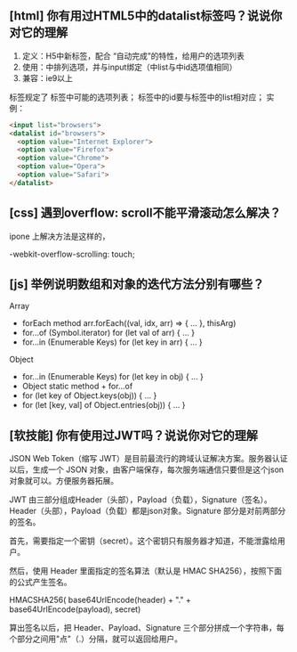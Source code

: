 ## [html] 你有用过HTML5中的datalist标签吗？说说你对它的理解

1. 定义：H5中新标签，配合 “自动完成”的特性，给用户的选项列表
2. 使用：中排列选项，并与input绑定（中list与中id选项值相同）
3. 兼容：ie9以上

标签规定了 标签中可能的选项列表；
标签中的id要与标签中的list相对应；
实例：

```html
<input list="browsers">
<datalist id="browsers">
  <option value="Internet Explorer">
  <option value="Firefox">
  <option value="Chrome">
  <option value="Opera">
  <option value="Safari">
</datalist>
```

## [css] 遇到overflow: scroll不能平滑滚动怎么解决？

ipone 上解决方法是这样的，

-webkit-overflow-scrolling: touch;


## [js] 举例说明数组和对象的迭代方法分别有哪些？

Array

* forEach method arr.forEach((val, idx, arr) => { ... }, thisArg)
* for...of (Symbol.iterator) for (let val of arr) { ... }
* for...in (Enumerable Keys) for (let key in arr) { ... }

Object

* for...in (Enumerable Keys) for (let key in obj) { ... }
* Object static method + for...of
* for (let key of Object.keys(obj)) { ... }
* for (let [key, val] of Object.entries(obj)) { ... }

## [软技能] 你有使用过JWT吗？说说你对它的理解

JSON Web Token（缩写 JWT）是目前最流行的跨域认证解决方案。服务器认证以后，生成一个 JSON 对象，由客户端保存，每次服务端通信只要但是这个json对象就可以。方便服务器拓展。

JWT 由三部分组成Header（头部），Payload（负载），Signature（签名）。Header（头部），Payload（负载）都是json对象。Signature 部分是对前两部分的签名。

首先，需要指定一个密钥（secret）。这个密钥只有服务器才知道，不能泄露给用户。

然后，使用 Header 里面指定的签名算法（默认是 HMAC SHA256），按照下面的公式产生签名。

HMACSHA256(
base64UrlEncode(header) + "." +
base64UrlEncode(payload),
secret)

算出签名以后，把 Header、Payload、Signature 三个部分拼成一个字符串，每个部分之间用"点"（.）分隔，就可以返回给用户。


